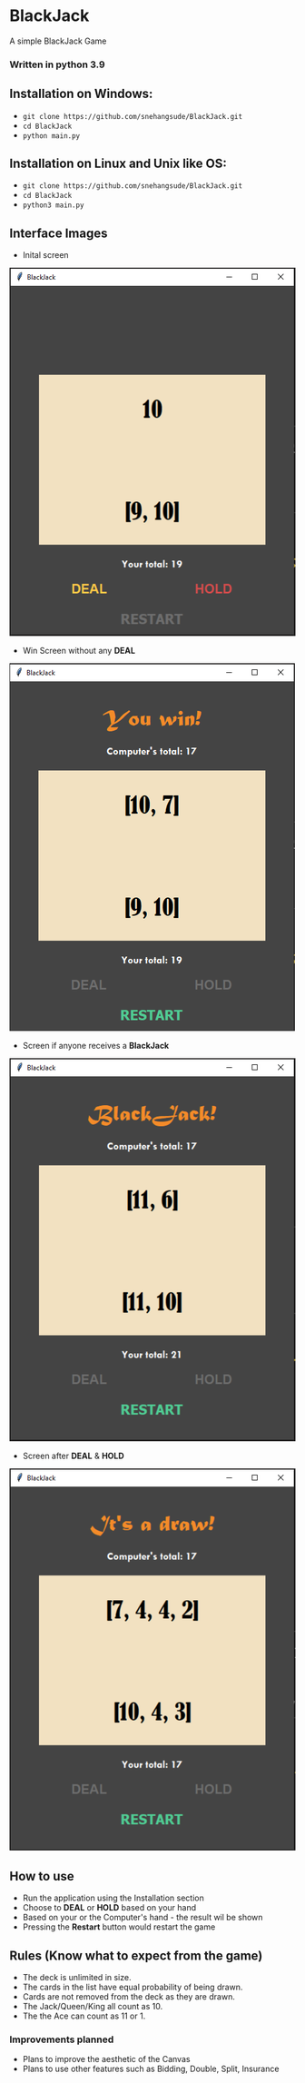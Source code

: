 # BlackJack
A simple BlackJack Game


### Written in python 3.9 

## Installation on Windows:
* `git clone https://github.com/snehangsude/BlackJack.git`
* `cd BlackJack`
* `python main.py`

## Installation on Linux and Unix like OS:
* `git clone https://github.com/snehangsude/BlackJack.git`
* `cd BlackJack`
* `python3 main.py`

## Interface Images
* Inital screen
<img src="images/BlackJack.PNG">

* Win Screen without any <b>DEAL</b>
<img src="images/BlackJack2.PNG">

* Screen if anyone receives a <b>BlackJack</b> 
<img src="images/BlackJack3.PNG">

* Screen after <b>DEAL</b> & <b>HOLD</b>
<img src="images/BlackJack4.PNG">

## How to use

* Run the application using the Installation section
* Choose to <b>DEAL</b> or <b>HOLD</b> based on your hand 
* Based on your or the Computer's hand - the result wil be shown
* Pressing the <b>Restart</b> button would restart the game

## Rules (Know what to expect from the game)

* The deck is unlimited in size. 
* The cards in the list have equal probability of being drawn.
* Cards are not removed from the deck as they are drawn.
* The Jack/Queen/King all count as 10.
* The the Ace can count as 11 or 1.


### Improvements planned

* Plans to improve the aesthetic of the Canvas
* Plans to use other features such as Bidding, Double, Split, Insurance
